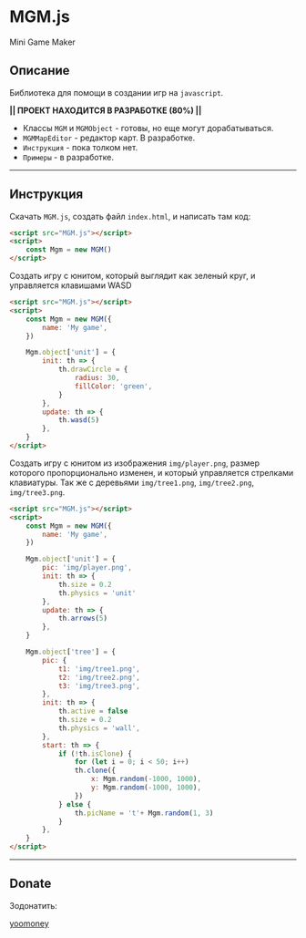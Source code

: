 # MGM.js
Mini Game Maker

## Описание

Библиотека для помощи в создании игр на `javascript`.

**|| ПРОЕКТ НАХОДИТСЯ В РАЗРАБОТКЕ (80%) ||**

- Классы `MGM` и `MGMObject` - готовы, но еще могут дорабатываться.
- `MGMMapEditor` - редактор карт. В разработке.
- `Инструкция` - пока толком нет.
- `Примеры` - в разработке.

____

## Инструкция

Скачать `MGM.js`, создать файл `index.html`, и написать там код:

```html
<script src="MGM.js"></script>
<script>
    const Mgm = new MGM()
</script>
```

Создать игру с юнитом, который выглядит как зеленый круг, и управляется клавишами WASD

```html
<script src="MGM.js"></script>
<script>
    const Mgm = new MGM({
        name: 'My game',
    })

    Mgm.object['unit'] = {
        init: th => {
            th.drawCircle = {
                radius: 30,
                fillColor: 'green',
            }
        },
        update: th => {
            th.wasd(5)
        },
    }
</script>
```

Создать игру с юнитом из изображения `img/player.png`, размер которого пропорционально изменен, и который управляется стрелками клавиатуры. Так же с деревьями `img/tree1.png`, `img/tree2.png`, `img/tree3.png`.

```html
<script src="MGM.js"></script>
<script>
    const Mgm = new MGM({
        name: 'My game',
    })

    Mgm.object['unit'] = {
        pic: 'img/player.png',
        init: th => {
            th.size = 0.2
            th.physics = 'unit'
        },
        update: th => {
            th.arrows(5)
        },
    }

    Mgm.object['tree'] = {
        pic: {
            t1: 'img/tree1.png',
            t2: 'img/tree2.png',
            t3: 'img/tree3.png',
        },
        init: th => {
            th.active = false
            th.size = 0.2
            th.physics = 'wall',
        },
        start: th => {
            if (!th.isClone) {
                for (let i = 0; i < 50; i++)
                th.clone({
                    x: Mgm.random(-1000, 1000),
                    y: Mgm.random(-1000, 1000),
                })
            } else {
                th.picName = 't'+ Mgm.random(1, 3)
            }
        },
    }
</script>
```
____

## Donate

Зодонатить:

[yoomoney](https://yoomoney.ru/to/410018410401723)

